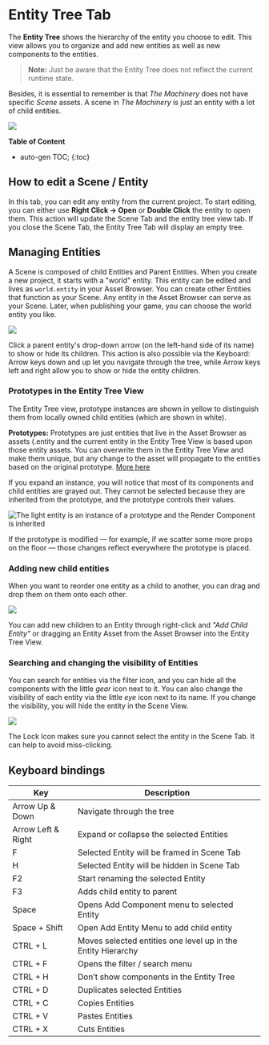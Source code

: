 # **Entity Tree Tab**

The **Entity Tree** shows the hierarchy of the entity you choose to edit. This view allows you to organize and add new entities as well as new components to the entities.



> **Note:**  Just be aware that the Entity Tree does not reflect the current runtime state. 



Besides, it is essential to remember is that *The Machinery* does not have specific *Scene* assets. A scene in *The Machinery* is just an entity with a lot of child entities.

![](https://paper-attachments.dropbox.com/s_688CFE67758A45D845E788E6DA05448A2BCF730C2B07FEF2D06AB18D2C46F736_1625427931504_image.png)

**Table of Content**

* auto-gen TOC;
{:toc}
## How to edit a Scene / Entity

In this tab, you can edit any entity from the current project. To start editing, you can either use **Right Click → Open** or **Double Click** the entity to open them. This action will update the Scene Tab and the entity tree view tab. If you close the Scene Tab, the Entity Tree Tab will display an empty tree.



## Managing Entities
A Scene is composed of child Entities and Parent Entities. When you create a new project, it starts with a "world" entity. This entity can be edited and lives as `world.entity` in your Asset Browser. You can create other Entities that function as your Scene. Any entity in the Asset Browser can serve as your Scene. Later, when publishing your game, you can choose the world entity you like. 

![](https://paper-attachments.dropbox.com/s_688CFE67758A45D845E788E6DA05448A2BCF730C2B07FEF2D06AB18D2C46F736_1625428013195_image.png)


Click a parent entity's drop-down arrow (on the left-hand side of its name) to show or hide its children. This action is also possible via the Keyboard: Arrow keys down and up let you navigate through the tree, while Arrow keys left and right allow you to show or hide the entity children. 

### Prototypes in the Entity Tree View

The Entity Tree view, prototype instances are shown in yellow to distinguish them from locally owned child entities (which are shown in white).

**Prototypes:** Prototypes are just entities that live in the Asset Browser as assets (.entity and the current entity in the Entity Tree View is based upon those entity assets. You can overwrite them in the Entity Tree View and make them unique, but any change to the asset will propagate to the entities based on the original prototype. [More here]({{base_url}}editing_workflows/prototypes.html)

If you expand an instance, you will notice that most of its components and child entities are grayed out. They cannot be selected because they are inherited from the prototype, and the prototype controls their values.

![The light entity is an instance of a prototype and the Render Component is inherited](https://paper-attachments.dropbox.com/s_688CFE67758A45D845E788E6DA05448A2BCF730C2B07FEF2D06AB18D2C46F736_1625428053926_image.png)

If the prototype is modified — for example, if we scatter some more props on the floor — those changes reflect everywhere the prototype is placed.

### Adding new child entities
When you want to reorder one entity as a child to another, you can drag and drop them on them onto each other.

![](https://paper-attachments.dropbox.com/s_688CFE67758A45D845E788E6DA05448A2BCF730C2B07FEF2D06AB18D2C46F736_1625428282189_sort_entity_tree.gif)


You can add new children to an Entity through right-click and *"Add Child Entity"* or dragging an Entity Asset from the Asset Browser into the Entity Tree View.

### Searching and changing the visibility of Entities
You can search for entities via the filter icon, and you can hide all the components with the little *gear* icon next to it. You can also change the visibility of each entity via the little *eye* icon next to its name. If you change the visibility, you will hide the entity in the Scene View.

![](https://paper-attachments.dropbox.com/s_688CFE67758A45D845E788E6DA05448A2BCF730C2B07FEF2D06AB18D2C46F736_1625428346946_image.png)


The Lock Icon makes sure you cannot select the entity in the Scene Tab. It can help to avoid miss-clicking.

## Keyboard bindings

| Key                | Description                                                  |
| ------------------ | ------------------------------------------------------------ |
| Arrow Up & Down    | Navigate through the tree                                    |
| Arrow Left & Right | Expand or collapse the selected Entities                     |
| F                  | Selected Entity will be framed in Scene Tab                  |
| H                  | Selected Entity will be hidden in Scene Tab                  |
| F2                 | Start renaming the selected Entity                           |
| F3                 | Adds child entity to parent                                  |
| Space              | Opens Add Component menu to selected Entity                  |
| Space + Shift      | Open Add Entity Menu to add child entity                     |
| CTRL + L           | Moves selected entities one level up in the Entity Hierarchy |
| CTRL + F           | Opens the filter / search menu                               |
| CTRL + H           | Don’t show components in the Entity Tree                     |
| CTRL + D           | Duplicates selected Entities                                 |
| CTRL + C           | Copies Entities                                              |
| CTRL + V           | Pastes Entities                                              |
| CTRL + X           | Cuts Entities                                                |
